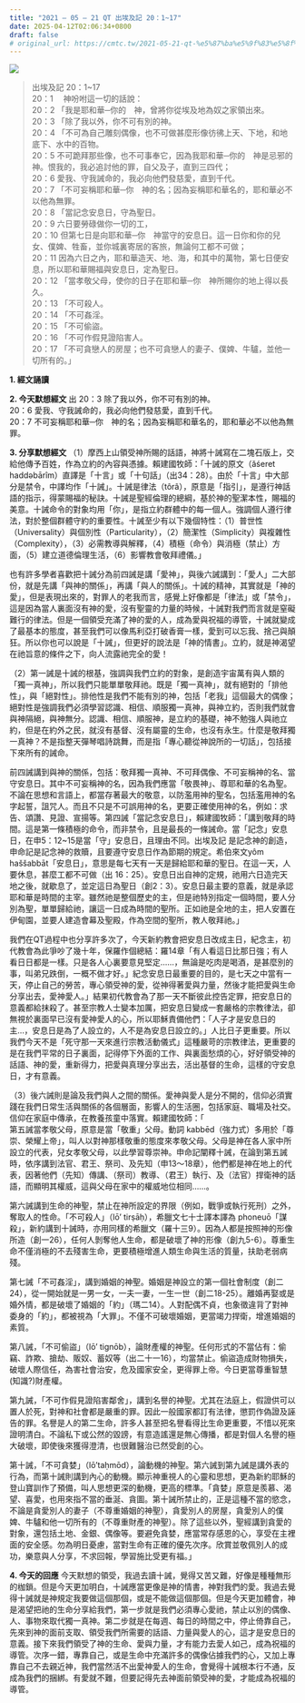 ```yaml
---
title: "2021 – 05 – 21 QT 出埃及記 20：1~17"
date: 2025-04-12T02:06:34+0800
draft: false
# original_url: https://cmtc.tw/2021-05-21-qt-%e5%87%ba%e5%9f%83%e5%8f%8a%e8%a8%98-20%ef%bc%9a117
---
```


![](/images/qt.jpg)
> 出埃及記 20：1\~17  
> 20：1 　神吩咐這一切的話說：  
> 20：2 「我是耶和華─你的　神，曾將你從埃及地為奴之家領出來。  
> 20：3 「除了我以外，你不可有別的神。  
> 20：4 「不可為自己雕刻偶像，也不可做甚麼形像彷彿上天、下地，和地底下、水中的百物。  
> 20：5 不可跪拜那些像，也不可事奉它，因為我耶和華─你的　神是忌邪的　神。恨我的，我必追討他的罪，自父及子，直到三四代；  
> 20：6 愛我、守我誡命的，我必向他們發慈愛，直到千代。  
> 20：7 「不可妄稱耶和華─你　神的名；因為妄稱耶和華名的，耶和華必不以他為無罪。  
> 20：8 「當記念安息日，守為聖日。  
> 20：9 六日要勞碌做你一切的工，  
> 20：10 但第七日是向耶和華─你　神當守的安息日。這一日你和你的兒女、僕婢、牲畜，並你城裏寄居的客旅，無論何工都不可做；  
> 20：11 因為六日之內，耶和華造天、地、海，和其中的萬物，第七日便安息，所以耶和華賜福與安息日，定為聖日。  
> 20：12 「當孝敬父母，使你的日子在耶和華─你　神所賜你的地上得以長久。  
> 20：13 「不可殺人。  
> 20：14 「不可姦淫。  
> 20：15 「不可偷盜。  
> 20：16 「不可作假見證陷害人。  
> 20：17 「不可貪戀人的房屋；也不可貪戀人的妻子、僕婢、牛驢，並他一切所有的。」

**1. 經文誦讀**

**2.  今天默想經文**
出 20：3 除了我以外，你不可有別的神。  
20：6 愛我、守我誡命的，我必向他們發慈愛，直到千代。  
20：7 不可妄稱耶和華─你　神的名；因為妄稱耶和華名的，耶和華必不以他為無罪。

**3. 分享默想經文**
（1）摩西上山領受神所賜的話語，神將十誡寫在二塊石版上，交給他傳予百姓，作為立約的內容與憑據。賴建國牧師：「十誡的原文（ăśeret haddəbārîm）直譯是「十言」或「十句話」（出34：28）。由於「十言」中大部分是禁令，中譯均作「十誡」。十誡是律法（tôrâ），原意是「指引」，是遵行神話語的指示，得蒙賜福的秘訣。十誡是聖經倫理的總綱，基於神的聖潔本性，賜福的美意。十誡命令的對象均用「你」，是指立約群體中的每一個人。強調個人遵行律法，對於整個群體守約的重要性。十誡至少有以下幾個特性：（1）普世性（Universality）與個別性（Particularity），（2）簡潔性（Simplicity）與複雜性（Complexity），（3）必需教導與解釋，（4）積極（命令）與消極（禁止）方面，（5）建立道德倫理生活，（6）影響教會敬拜禮儀。」

也有許多學者喜歡把十誡分為前四誡是講「愛神」，與後六誡講到：「愛人」二大部份，就是先講「與神的關係」，再講「與人的關係」。十誡的精神，其實就是「神的愛」，但是表現出來的，對罪人的老我而言，感覺上好像都是「律法」或「禁令」，這是因為當人裏面沒有神的愛，沒有聖靈的力量的時候，十誡對我們而言就是窒礙難行的律法。但是一個領受充滿了神的愛的人，成為愛與祝福的導管，十誡就變成了最基本的態度，甚至我們可以像馬利亞打破香膏一樣，愛到可以忘我、捨己與顛狂。所以你也可以說是「十誡」，但更好的說法是「神的情書」。立約，就是神渴望在祂旨意的條件之下，向人流露祂完全的愛！

（2）第一誡是十誡的根基，強調與我們立約的對象，是創造宇宙萬有與人類的「獨一真神」，所以我們只能單單敬拜祂。既是「獨一真神」，就有絕對的「排他性」，與「絕對性」。排他性是我們不能有別的神，包括「老我」這個最大的偶像；絕對性是強調我們必須學習認識、相信、順服獨一真神，與神立約，否則我們就會與神隔絕，與神無分。認識、相信、順服神，是立約的基礎，神不勉強人與祂立約，但是在約外之民，就沒有基督、沒有屬靈的生命，也沒有永生。什麼是敬拜獨一真神？不是指整天彈琴唱詩跳舞，而是指「專心聽從神說所的一切話」，包括接下來所有的誡命。

前四誡講到與神的關係，包括：敬拜獨一真神、不可拜偶像、不可妄稱神的名、當守安息日。其中不可妄稱神的名，因為我們應當「敬畏神」、尊耶和華的名為聖。不論在思想和言語上，都當存著最大的敬意，以防濫用神的聖名，包括濫用神的名字起誓，詛咒人。而且不只是不可誤用神的名，更要正確使用神的名，例如：求告、頌讚、見證、宣揚等。第四誡「當記念安息日」，賴建國牧師：「講到敬拜的時間。這是第一條積極的命令，而非禁令，且是最長的一條誡命。當「記念」安息日，在申5：12\~15是當「守」安息日，且理由不同。出埃及記 是記念神的創造，申命記是記念神的救贖，且要遵守安息日作為節期的規定。希伯來文yôm haššabbāt「安息日」，意思是每七天有一天是歸給耶和華的聖日。在這一天，人要休息，甚麼工都不可做（出 16：25）。安息日出自神的定規，祂用六日造完天地之後，就歇息了，並定這日為聖日（創2：3）。安息日最主要的意義，就是承認耶和華是時間的主宰。雖然祂是整個歷史的主，但是祂特別指定一個時間，要人分別為聖，單單歸給祂，讓這一日成為時間的聖所。正如祂是全地的主，把人安置在伊甸園，並要人建造會幕及聖殿，作為空間的聖所，教人敬拜祂。」

我們在QT過程中也分享許多次了，今天新約教會把安息日改成主日，紀念主，初代教會為此爭吵了幾十年，保羅作個總結：羅14章「有人看這日比那日強；有人看日日都是一樣。只是各人心裏要意見堅定……，無論是吃肉是喝酒，是甚麼別的事，叫弟兄跌倒，一概不做才好。」紀念安息日最重要的目的，是七天之中當有一天，停止自己的勞苦，專心領受神的愛，從神得著愛與力量，然後才能把愛與生命分享出去，愛神愛人。」結果初代教會為了那一天不斷彼此控告定罪，把安息日的意義都給抹殺了。甚至宗教人士變本加厲，把安息日變成一套嚴格的宗教律法，卻無視於裏面早已沒有愛神愛人的心，所以耶穌責備他們：「人子才是安息日的主…，安息日是為了人設立的，人不是為安息日設立的。」人比日子更重要。所以我們今天不是「死守那一天來進行宗教活動儀式」這種嚴苛的宗教律法，更重要的是在我們平常的日子裏面，記得停下外面的工作、與裏面愁煩的心，好好領受神的話語、神的愛，重新得力，把愛與真理分享出去，活出基督的生命，這樣的守安息日，才有意義。

（3）後六誡則是論及我們與人之間的關係。愛神與愛人是分不開的，信仰必須實踐在我們日常生活與關係的各個層面，影響人的生活圈，包括家庭、職場及社交。信仰在家庭中傳承，在教養孩童中落實。賴建國牧師：「  
第五誡當孝敬父母，原意是當「敬重」父母。動詞 kabbēd（強力式）多用於「尊崇、榮耀上帝」，叫人以對神那樣敬重的態度來孝敬父母。父母是神在各人家中所設立的代表，兒女孝敬父母，以此學習尊崇神。申命記闡釋十誡，在論到第五誡時，依序講到法官、君王、祭司、及先知（申13～18章），他們都是神在地上的代表，因著他們（先知）傳講、（祭司）教導、（君王）執行、及（法官）捍衛神的話語，而顯明其權威，這與父母在家中的權威地位相同……。

第六誡講到生命的神聖，禁止在神所設定的界限（例如，戰爭或執行死刑）之外，奪取人的性命。「不可殺人」（lō’ tirṣāḥ），希臘文七十士譯本譯為 phoneuō「謀殺」，新約講到十誡時，亦用同樣的希臘文（羅十三9）。因為人都是按照神的形像所造（創一26），任何人剝奪他人生命，都是破壞了神的形像（創九5-6）。尊重生命不僅消極的不去殘害生命，更要積極增進人類生命與生活的質量，扶助老弱病殘。

第七誡「不可姦淫」，講到婚姻的神聖。婚姻是神設立的第一個社會制度（創二24），從一開始就是一男一女，一夫一妻，一生一世（創二18-25）。離婚再娶或是婚外情，都是破壞了婚姻的「約」（瑪二14）。人對配偶不貞，也象徵違背了對神委身的「約」，都被視為「大罪」。不僅不可破壞婚姻，更當竭力捍衛，增進婚姻的素質。

第八誡，「不可偷盜」（lō’ tignōb），論財產權的神聖。任何形式的不當佔有：偷竊、詐欺、搶劫、販奴、蓄奴等（出二十一16），均當禁止。偷盜造成財物損失，破壞人際信任，為害社會治安，危及國家安全，更得罪上帝。今日更當尊重智慧(知識?)財產權。

第九誡，「不可作假見證陷害鄰舍」，講到名譽的神聖。尤其在法庭上，假證供可以置人於死，對神和社會都是嚴重的罪。因此一般國家都訂有法律，懲罰作偽證及誣告的罪。名譽是人的第二生命，許多人甚至把名譽看得比生命更重要，不惜以死來證明清白。不論私下或公然的毀謗，有意造謠還是無心傳播，都是對個人名譽的極大破壞，即使後來獲得澄清，也很難醫治已然受創的心。

第十誡，「不可貪婪」（lō’taḥmōd），論動機的神聖。第六誡到第九誡是講外表的行為，而第十誡則講到內心的動機。顯示神重視人的心靈和思想，更為新約耶穌的登山寶訓作了預備，叫人思想更深的動機，更高的標準。「貪婪」原意是羨慕、渴望、喜愛，也用來指不當的垂涎、貪圖。第十誡所禁止的，正是這種不當的慾念，不論是貪愛別人的妻子（不尊重婚姻的神聖），貪愛別人的房屋，貪愛別人的僕婢、牛驢和他一切所有的（不尊重財產的神聖）。除了這些以外，聖經講到貪愛的對象，還包括土地、金銀、偶像等。要避免貪婪，應當常存感恩的心，享受在主裡面的安全感。勿為明日憂慮，當對生命有正確的優先次序。欣賞並敬佩別人的成功，樂意與人分享，不求回報，學習施比受更有福。」

**4. 今天的回應**
今天默想的領受，我過去讀十誡，覺得又苦又難，好像是種種無形的枷鎖。但是今天更加明白，十誡應當更像是神的情書，神對我們的愛。我過去覺得十誡就是神規定我要做這個那個，或是不能做這個那個。但是今天更加體會，神是渴望把祂的生命分享給我們，第一步就是我們必須專心愛祂，禁止以別的偶像、人、事物來取代獨一真神。第二步就是在每週、每日的時間之中，停止倚靠自己，先來到神的面前支取、領受我們所需要的話語、力量與愛人的心，這才是安息日的意義。接下來我們領受了神的生命、愛與力量，才有能力去愛人如己，成為祝福的導管。次序一錯，專靠自己，或是生命中充滿許多的偶像佔據我們的心，又加上專靠自己不去親近神，我們當然活不出愛神愛人的生命，會覺得十誡根本行不通，反成為我們的捆綁。有愛就不難，但要記得先去神面前領受神的愛，才能成為祝福的導管。
